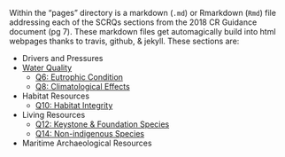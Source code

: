 
Within the “pages” directory is a markdown (`.md`) or Rmarkdown (`Rmd`)
file addressing each of the SCRQs sections from the 2018 CR Guidance
document (pg 7). These markdown files get automagically build into html
webpages thanks to travis, github, & jekyll. These sections are:

  - Drivers and Pressures
  - [Water Quality](./water-quality)
      - [Q6: Eutrophic Condition](./Q6)
      - [Q8: Climatological Effects](./Question8)
  - Habitat Resources
      - [Q10: Habitat Integrity](./Q10)
  - Living Resources
      - [Q12: Keystone & Foundation Species](./Q12_Living_Resources)
      - [Q14: Non-indigenous Species](./Q14)
  - Maritime Archaeological Resources
